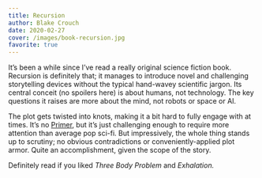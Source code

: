 ```yaml
---
title: Recursion
author: Blake Crouch
date: 2020-02-27
cover: /images/book-recursion.jpg
favorite: true
---
```


It’s been a while since I’ve read a really original science fiction book. Recursion is definitely that; it manages to introduce novel and challenging storytelling devices without the typical hand-wavey scientific jargon. Its central conceit (no spoilers here) is about humans, not technology. The key questions it raises are more about the mind, not robots or space or AI.

The plot gets twisted into knots, making it a bit hard to fully engage with at times. It’s no [Primer](https://unrealitymag.com/wp-content/uploads/2011/09/primer-chart.jpg), but it’s just challenging enough to require more attention than average pop sci-fi. But impressively, the whole thing stands up to scrutiny; no obvious contradictions or conveniently-applied plot armor. Quite an accomplishment, given the scope of the story.

Definitely read if you liked _Three Body Problem_ and _Exhalation._